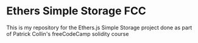 # Ethers Simple Storage FCC

This is my repository for the Ethers.js Simple Storage project done as part of Patrick Collin's freeCodeCamp solidity course

